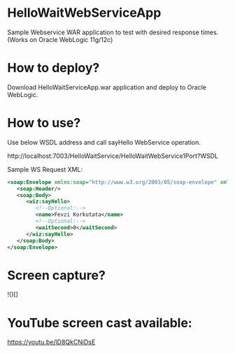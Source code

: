 # HelloWaitWebServiceApp
Sample Webservice WAR application to test with desired response times. (Works on Oracle WebLogic 11g/12c)

# How to deploy?

Download HelloWaitServiceApp.war application and deploy to Oracle WebLogic.

# How to use?

Use below WSDL address and call sayHello WebService operation.

http://localhost:7003/HelloWaitService/HelloWaitWebService1Port?WSDL

Sample WS Request XML:

```xml
<soap:Envelope xmlns:soap="http://www.w3.org/2003/05/soap-envelope" xmlns:wiz="http://wizard/">
   <soap:Header/>
   <soap:Body>
      <wiz:sayHello>
         <!--Optional:-->
         <name>Fevzi Korkutata</name>
         <!--Optional:-->
         <waitSecond>0</waitSecond>
      </wiz:sayHello>
   </soap:Body>
</soap:Envelope>
```

# Screen capture?

!()[] 

# YouTube screen cast available:

https://youtu.be/lD8QkCNiDsE
